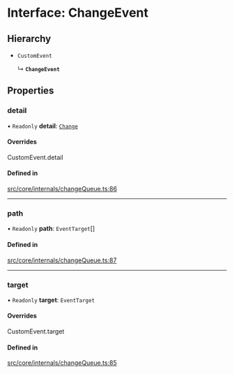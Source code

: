 # Interface: ChangeEvent

## Hierarchy

- `CustomEvent`

  ↳ **`ChangeEvent`**

## Properties

### detail

• `Readonly` **detail**: [`Change`](Change.md)

#### Overrides

CustomEvent.detail

#### Defined in

[src/core/internals/changeQueue.ts:86](https://github.com/io-gui/iogui/blob/tsc/src/core/internals/changeQueue.ts#L86)

___

### path

• `Readonly` **path**: `EventTarget`[]

#### Defined in

[src/core/internals/changeQueue.ts:87](https://github.com/io-gui/iogui/blob/tsc/src/core/internals/changeQueue.ts#L87)

___

### target

• `Readonly` **target**: `EventTarget`

#### Overrides

CustomEvent.target

#### Defined in

[src/core/internals/changeQueue.ts:85](https://github.com/io-gui/iogui/blob/tsc/src/core/internals/changeQueue.ts#L85)
